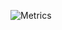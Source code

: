 ![Metrics](https://metrics.lecoq.io/supermanas?template=classic&isocalendar=1&languages=1&habits=1&pagespeed=1&isocalendar.duration=half-year&languages.limit=8&languages.sections=most-used&languages.colors=github&languages.threshold=0%25&languages.indepth=false&languages.analysis.timeout=15&languages.categories=markup%2C%20programming&languages.recent.categories=markup%2C%20programming&languages.recent.load=300&languages.recent.days=14&habits.from=200&habits.days=14&habits.facts=true&habits.charts=true&habits.trim=false&pagespeed.url=.user.website&pagespeed.detailed=false&pagespeed.screenshot=false&config.timezone=Asia%2FCalcutta)
